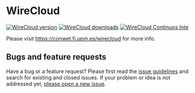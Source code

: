 WireCloud
=========

[![WireCloud version](https://pypip.in/v/wirecloud/badge.png)](https://pypi.python.org/pypi/wirecloud)
[![WireCloud downloads](https://pypip.in/d/wirecloud/badge.png)](https://pypi.python.org/pypi/wirecloud)
[![WireCloud Continuos Inte](https://build.conwet.etsiinf.upm.es/jenkins/view/Wirecloud/job/wirecloud-pip-develop-python2.7/badge/icon)](https://build.conwet.etsiinf.upm.es/jenkins/view/Wirecloud/job/wirecloud-pip-develop-python2.7/)

Please visit https://conwet.fi.upm.es/wirecloud for more info.

## Bugs and feature requests

Have a bug or a feature request? Please first read the [issue guidelines](https://github.com/Wirecloud/wirecloud/blob/develop/CONTRIBUTING.md#using-the-issue-tracker) and search for existing and closed issues. If your problem or idea is not addressed yet, [please open a new issue](https://github.com/Wirecloud/wirecloud/issues/new).
